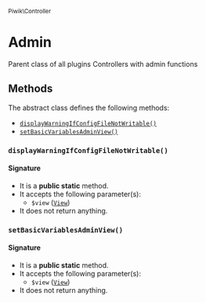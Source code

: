 <small>Piwik\Controller</small>

Admin
=====

Parent class of all plugins Controllers with admin functions


Methods
-------

The abstract class defines the following methods:

- [`displayWarningIfConfigFileNotWritable()`](#displayWarningIfConfigFileNotWritable)
- [`setBasicVariablesAdminView()`](#setBasicVariablesAdminView)

### `displayWarningIfConfigFileNotWritable()` <a name="displayWarningIfConfigFileNotWritable"></a>

#### Signature

- It is a **public static** method.
- It accepts the following parameter(s):
    - `$view` ([`View`](../../Piwik/View.md))
- It does not return anything.

### `setBasicVariablesAdminView()` <a name="setBasicVariablesAdminView"></a>

#### Signature

- It is a **public static** method.
- It accepts the following parameter(s):
    - `$view` ([`View`](../../Piwik/View.md))
- It does not return anything.

